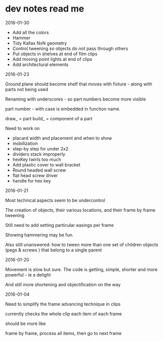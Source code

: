 dev notes read me
===


2016-01-30

* Add all the colors
* Hammer
* Tidy Kallax NxN geometry
* Control tweening so objects do not pass through others
* Put objects in shelves at end of film clips
* Add moving point lights at end of clips
* Add architectural elements

2016-01-23

Ground plane should become shelf that moves with fixture - along with parts not being used

Renaming with underscores - so part numbers become more visible

part number - with case is embedded in function name.

draw_ = part
build_ = component of a part


Need to work on 

* placard width and placement and when to show
* mobilization
* step-by step for under 2x2
* dividers stack improperly
* hexKey twirls too much
* Add plastic cover to wall bracket
* Round headed wall screw
* flat head screw driver
* handle for hex key



2016-01-21

Most technical aspects seem to be undercontrol

The creation of objects, their various locations, and their frame by frame tweening 

Still need to add setting particular easings per frame

Showing hammering may be fun.

Also still unanswered: how to tween more than one set of children objects (pegs & screws ) that belong to a single parent


2016-01-20 

Movement is slow but sure. The code is getting, simple, shorter and more powerful - ie a delight

And still more shortening and objectification on the way




2016-01-04


Need to simplify the frame advancing technique in clips

currently checks the whole clip each item of each frame


should be more like

frame by frame, process all items, then go to next frame